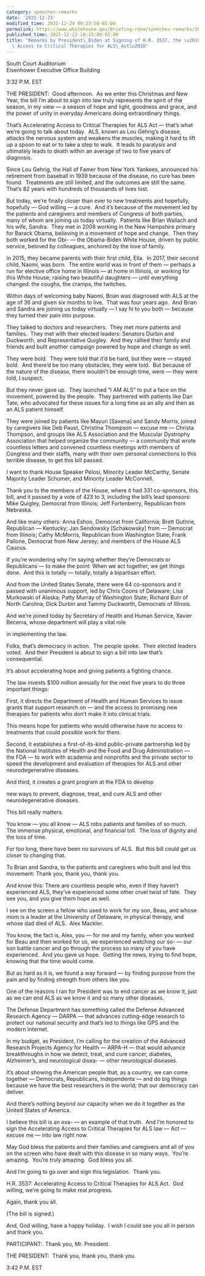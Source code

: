 ```yaml
---
category: speeches-remarks
date: '2021-12-23'
modified_time: 2021-12-24 09:23:50-05:00
permalink: https://www.whitehouse.gov/briefing-room/speeches-remarks/2021/12/23/remarks-by-president-biden-at-signing-of-h-r-3537-the-accelerating-access-to-critical-therapies-for-als-act/
published_time: 2021-12-23 18:15:00-05:00
title: "Remarks by President\_Biden at Signing of H.R. 3537, the \u201CAccelerating\
  \ Access to Critical Therapies for ALS\_Act\u201D"
---
```

 
South Court Auditorium  
Eisenhower Executive Office Building

3:32 P.M. EST

THE PRESIDENT:  Good afternoon.  As we enter this Christmas and New
Year, the bill I’m about to sign into law truly represents the spirit of
the season, in my view — a season of hope and light, goodness and grace,
and the power of unity in everyday Americans doing extraordinary
things. 

That’s Accelerating Access to Critical Therapies for ALS Act — that’s
what we’re going to talk about today.  ALS, known as Lou Gehrig’s
disease, attacks the nervous system and weakens the muscles, making it
hard to lift up a spoon to eat or to take a step to walk.  It leads to
paralysis and ultimately leads to death within an average of two to five
years of diagnosis. 

Since Lou Gehrig, the Hall of Famer from New York Yankees, announced his
retirement from baseball in 1939 because of the disease, no cure has
been found.  Treatments are still limited, and the outcomes are still
the same.  That’s 82 years with hundreds of thousands of lives lost. 

But today, we’re finally closer than ever to new treatments and
hopefully, hopefully — God willing — a cure.  And it’s because of the
movement led by the patients and caregivers and members of Congress of
both parties, many of whom are joining us today virtually.  Patients
like Brian Wallach and his wife, Sandra.  They met in 2008 working in
the New Hampshire primary for Barack Obama, believing in a movement of
hope and change.  Then they both worked for the Obi- — the Obama-Biden
White House, driven by public service, beloved by colleagues, anchored
by the love of family. 

In 2015, they became parents with their first child, Ella.  In 2017,
their second child, Naomi, was born.  The entire world was in front of
them — perhaps a run for elective office home in Illinois — at home in
Illinois, or working for this White House; raising two beautiful
daughters — until everything changed: the coughs, the cramps, the
twitches. 

Within days of welcoming baby Naomi, Brian was diagnosed with ALS at the
age of 36 and given six months to live.  That was four years ago.  And
Brian and Sandra are joining us today virtually — I say hi to you both —
because they turned their pain into purpose.

They talked to doctors and researchers.  They met more patients and
families.  They met with their elected leaders: Senators Durbin and
Duckworth, and Representative Quigley.  And they rallied their family
and friends and built another campaign powered by hope and change as
well. 

They were bold.  They were told that it’d be hard, but they were —
stayed bold.  And there’d be too many obstacles, they were told.  But
because of the nature of the disease, there wouldn’t be enough time,
were — they were told, I suspect. 

But they never gave up.  They launched “I AM ALS” to put a face on the
movement, powered by the people.  They partnered with patients like Dan
Tate, who advocated for these issues for a long time as an ally and then
as an ALS patient himself. 

They were joined by patients like Mayuri \[Saxena\] and Sandy Morris,
joined by caregivers like Deb Paust, Christina Thompson — excuse me —
Christa Thompson, and groups like ALS Association and the Muscular
Dystrophy Association that helped organize the community — a community
that wrote countless letters and convened countless meetings with
members of Congress and their staffs, many with their own personal
connections to this terrible disease, to get this bill passed. 

I want to thank House Speaker Pelosi, Minority Leader McCarthy, Senate
Majority Leader Schumer, and Minority Leader McConnell.

Thank you to the members of the House, where it had 331 co-sponsors,
this bill, and it passed by a vote of 423 to 3, including the bill’s
lead sponsors: Mike Quigley, Democrat from Illinois; Jeff Fortenberry,
Republican from Nebraska.

And like many others: Anna Eshoo, Democrat from California; Brett
Guthrie, Republican — Kentucky; Jan Sendowsky \[Schakowsky\] from —
Democrat from Illinois; Cathy McMorris, Republican from Washington
State; Frank Pallone, Democrat from New Jersey; and members of the House
ALS Caucus.

If you’re wondering why I’m saying whether they’re Democrats or
Republicans — to make the point: When we act together, we get things
done.  And this is totally — totally, totally a bipartisan effort.

And from the United States Senate, there were 64 co-sponsors and it
passed with unanimous support, led by Chris Coons of Delaware; Lisa
Murkowski of Alaska; Patty Murray of Washington State; Richard Burr of
North Carolina; Dick Durbin and Tammy Duckworth, Democrats of Illinois.

And we’re joined today by Secretary of Health and Human Service, Xavier
Becerra, whose department will play a vital role

in implementing the law.

Folks, that’s democracy in action.  The people spoke.  Their elected
leaders voted.  And their President is about to sign a bill into law
that’s consequential.

It’s about accelerating hope and giving patients a fighting chance.

The law invests $100 million annually for the next five years to do
three important things:

First, it directs the Department of Health and Human Services to issue
grants that support research on — and the access to promising new
therapies for patients who don’t make it into clinical trials.

This means hope for patients who would otherwise have no access to
treatments that could possible work for them.

Second, it establishes a first-of-its-kind public-private partnership
led by the National Institutes of Health and the Food and Drug
Administration — the FDA — to work with academia and nonprofits and the
private sector to speed the development and evaluation of therapies for
ALS and other neurodegenerative diseases.

And third, it creates a grant program at the FDA to develop

new ways to prevent, diagnose, treat, and cure ALS and other
neurodegenerative diseases.

This bill really matters.

You know — you all know — ALS robs patients and families of so much. 
The immense physical, emotional, and financial toll.  The loss of
dignity and the loss of time.

For too long, there have been no survivors of ALS.  But this bill could
get us closer to changing that.

To Brian and Sandra, to the patients and caregivers who built and led
this movement: Thank you, thank you, thank you.

And know this: There are countless people who, even if they haven’t
experienced ALS, they’ve experienced some other cruel twist of fate. 
They see you, and you give them hope as well.

I see on the screen a fellow who used to work for my son, Beau, and
whose mom is a leader at the University of Delaware, in physical
therapy, and whose dad died of ALS.  Alex Mackler.

You know, the fact is, Alex, you — for me and my family, when you worked
for Beau and then worked for us, we experienced watching our so- — our
son battle cancer and go through the process so many of you have
experienced.  And you gave us hope.  Getting the news, trying to find
hope, knowing that the time would come. 

But as hard as it is, we found a way forward — by finding purpose from
the pain and by finding strength from others like you.

One of the reasons I ran for President was to end cancer as we know it,
just as we can end ALS as we know it and so many other diseases.

The Defense Department has something called the Defense Advanced
Research Agency — DARPA — that advances cutting-edge research to protect
our national security and that’s led to things like GPS and the modern
Internet.

In my budget, as President, I’m calling for the creation of the Advanced
Research Projects Agency for Health — ARPA-H — that would advance
breakthroughs in how we detect, treat, and cure cancer, diabetes,
Alzheimer’s, and neurological disea- — other neurological diseases.

It’s about showing the American people that, as a country, we can come
together — Democrats, Republicans, independents — and do big things
because we have the best researchers in the world; that our democracy
can deliver.

And there’s nothing beyond our capacity when we do it together as the
United States of America.

I believe this bill is an exa- — an example of that truth.  And I’m
honored to sign the Accelerating Access to Critical Therapies for ALS
law — Act — excuse me — into law right now.

May God bless the patients and their families and caregivers and all of
you on the screen who have dealt with this disease in so many ways. 
You’re amazing.  You’re truly amazing.  God bless you all.

And I’m going to go over and sign this legislation.  Thank you.

H.R. 3537: Accelerating Access to Critical Therapies for ALS Act.  God
willing, we’re going to make real progress. 

Again, thank you all. 

(The bill is signed.)

And, God willing, have a happy holiday.  I wish I could see you all in
person and thank you.

PARTICIPANT:  Thank you, Mr. President.

THE PRESIDENT:  Thank you, thank you, thank you.

3:42 P.M. EST
